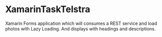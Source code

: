 # XamarinTaskTelstra

Xamarin Forms application which will consumes a REST service and load photos with Lazy Loading. And displays with headings and descriptions.
